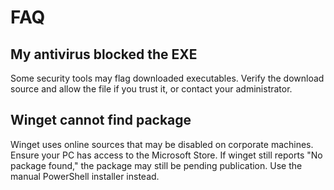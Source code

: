 # FAQ

## My antivirus blocked the EXE
Some security tools may flag downloaded executables. Verify the download source and allow the file if you trust it, or contact your administrator.

## Winget cannot find package
Winget uses online sources that may be disabled on corporate machines. Ensure your PC has access to the Microsoft Store. If winget still reports "No package found," the package may still be pending publication. Use the manual PowerShell installer instead.
